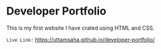 # Developer Portfolio
This is my first website I have crated using HTML and CSS.

`Live Link:` https://uttamsaha.github.io/developer-portfolio/